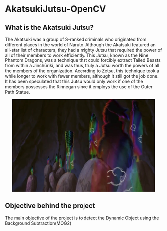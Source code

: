 # AkatsukiJutsu-OpenCV

## What is the Akatsuki Jutsu?
The Akatsuki was a group of S-ranked criminals who originated from different places in the world of Naruto. Although the Akatsuki featured an all-star list of characters, they had a mighty Jutsu that required the power of all of their members to work efficiently. This Jutsu, known as the Nine Phantom Dragons, was a technique that could forcibly extract Tailed Beasts from within a Jinchūriki, and was thus, truly a Jutsu worth the powers of all the members of the organization. According to Zetsu, this technique took a while longer to work with fewer members, although it still got the job done. It has been speculated that this Jutsu would only work if one of the members possesses the Rinnegan since it employs the use of the Outer Path Statue.
<p align="center">
  <img width="460" height="300" src="https://github.com/Ankit512/AkatsukiJutsu-OpenCV/blob/master/naruto-shippuden-akatsuki-1.jpg">
</p>

## Objective behind the project
The main objective of the project is to detect the Dynamic Object using the Background Subtraction(MOG2)
